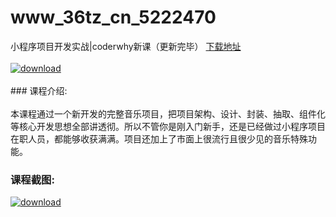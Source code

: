 # www_36tz_cn_5222470
小程序项目开发实战|coderwhy新课（更新完毕）
[下载地址](http://www.36tz.cn/article/5222470 "下载地址")
<br/></br>[![download](http://36tz.cn/muke_img/2022_01_1-34-300x172.png "下载地址")](http://www.36tz.cn/article/5222470 "下载地址")
<br/></br>### 课程介绍:<br/></br>本课程通过一个新开发的完整音乐项目，把项目架构、设计、封装、抽取、组件化等核心开发思想全部讲透彻。所以不管你是刚入门新手，还是已经做过小程序项目在职人员，都能够收获满满。项目还加上了市面上很流行且很少见的音乐特殊功能。

### 课程截图:
[![download](http://36tz.cn/muke_img/2022_01_2-58.png "下载地址")](http://www.36tz.cn/article/5222470 "下载地址")
